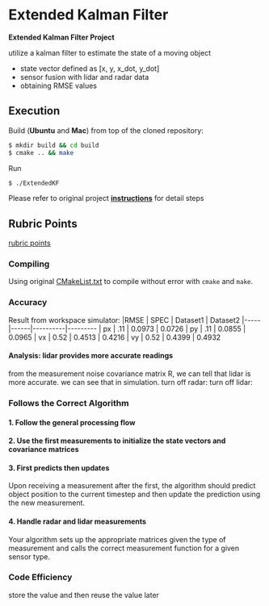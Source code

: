 # **Extended Kalman Filter**
**Extended Kalman Filter Project**

utilize a kalman filter to estimate the state of a moving object
* state vector defined as [x, y, x_dot, y_dot] 
* sensor fusion with lidar and radar data 
* obtaining RMSE values

## Execution
Build (**Ubuntu** and **Mac**)
from top of the cloned repository:
```bash
$ mkdir build && cd build
$ cmake .. && make
```
Run
```bash
$ ./ExtendedKF
```
Please refer to original project [**instructions**](instruction.md) for detail steps

## Rubric Points
[rubric points](https://review.udacity.com/#!/rubrics/748/view)
### Compiling
Using original [CMakeList.txt](CMakeList.txt) to compile without error with `cmake` and `make`. 
### Accuracy
Result from workspace simulator:
|RMSE | SPEC | Dataset1 | Dataset2
|-----|------|----------|---------
| px  |  .11 |  0.0973  | 0.0726
| py  |  .11 |  0.0855  | 0.0965
| vx  | 0.52 |  0.4513  | 0.4216
| vy  | 0.52 |  0.4399  | 0.4932
#### Analysis: lidar provides more accurate readings
from the measurement noise covariance matrix R, we can tell that lidar is more accurate. we can see that in simulation.
turn off radar:
turn off lidar: 
### Follows the Correct Algorithm
#### 1. Follow the general processing flow
#### 2. Use the first measurements to initialize the state vectors and covariance matrices
#### 3. First predicts then updates
Upon receiving a measurement after the first, the algorithm should predict object position to the current timestep and then update the prediction using the new measurement.
#### 4. Handle radar and lidar measurements
Your algorithm sets up the appropriate matrices given the type of measurement and calls the correct measurement function for a given sensor type.
### Code Efficiency
store the value and then reuse the value later